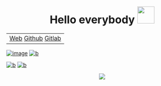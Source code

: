 <h1 align="center"> Hello everybody <img width=45 src="https://media.tenor.com/SNL9_xhZl9oAAAAi/waving-hand-joypixels.gif"/> </h1>

<table align="center"> 
  <tr>
    <td>
      <div align="center" style="overflow:scroll;">
        <a href="https://it0242.ihost.kmitl.ac.th/">Web</a>
        <a href="https://github.com/SupaschaiPh/SupaschaiPh">Github</a> 
        <a href="https://gitlab.com/65070242">Gitlab</a>
      </div>
    </td>
  </tr>
</table>

[![image](https://cdn.discordapp.com/attachments/1037334987235672096/1037358365375991839/KMITL-5.svg)](https://www.kmitl.ac.th/) [![b](https://cdn.discordapp.com/attachments/1037334987235672096/1037358106746822717/IT-1.svg)](https://www.it.kmitl.ac.th/)

[![b](https://cdn.discordapp.com/attachments/1037334987235672096/1037369808884334602/GitHub-7.svg)](https://github.com/SupaschaiPh)
[![b](https://cdn.discordapp.com/attachments/1037334987235672096/1037396399278526554/GitLab-6.svg)](https://gitlab.com/65070242)
<div align="center"><img src="https://media.tenor.com/SwQ04j5CrQIAAAAC/let-me-out-3doors-down.gif" /></div>

<!--
**SupaschaiPh/SupaschaiPH** is a ✨ _special_ ✨ repository because its `README.md` (this file) appears on your GitHub profile.

Here are some ideas to get you started:

- 🔭 I’m currently working on ...
- 🌱 I’m currently learning ...
- 👯 I’m looking to collaborate on ...
- 🤔 I’m looking for help with ...
- 💬 Ask me about ...
- 📫 How to reach me: ...
- 😄 Pronouns: ...
- ⚡ Fun fact: ...
-->

